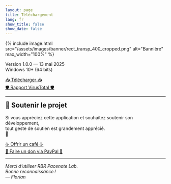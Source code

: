 ```yaml
---
layout: page
title: Téléchargement
lang: fr
show_title: false
show_date: false
---
```


<div class="download-center">
  {% include image.html
    src="/assets/images/banner/rect_transp_400_cropped.png"
    alt="Bannière"
    max_width="100%" %}
  <p>
    Version 1.0.0 — 13 mai 2025<br>
    Windows 10+ (64 bits)
  </p>
  <a class="button-custom" href="https://drive.google.com/file/d/1YC1bGsMw5jN-HohKLE1Fj5stQ5RsRzLM/view?usp=sharing">📥 Télécharger 📥</a><br>
  <a class="button-custom" href="https://www.virustotal.com/gui/file/97f67c9043cee9cbc3b2657c48b206a7df8307bd93951b3251b4d485972d6c09?nocache=1">🛡️ Rapport VirusTotal 🛡️</a>
  <hr>
  <div id="support-this-project"></div>
    <h2 style="margin-top: 0">🙏 Soutenir le projet</h2>
    <p>
      Si vous appréciez cette application et souhaitez soutenir son développement,<br>
      tout geste de soutien est grandement apprécié.<br>
      🧡
    </p>
    <a class="button-custom" href="https://buymeacoffee.com/floriangabelle">☕ Offrir un café ☕</a><br>
    <a class="button-custom" href="https://www.paypal.me/FlorianGabelle">💙 Faire un don via PayPal 💙</a>
  <hr>
  <p><em>Merci d’utiliser RBR Pacenote Lab.<br>Bonne reconnaissance !<br>— Florian</em></p>
</div>
